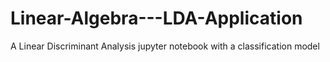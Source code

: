 # Linear-Algebra---LDA-Application
A Linear Discriminant Analysis jupyter notebook with a classification model
